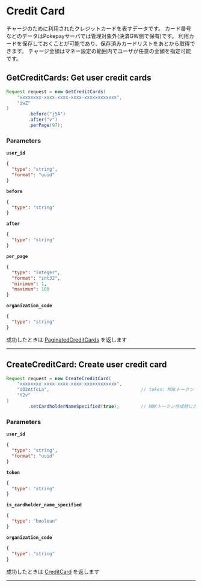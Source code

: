 # Credit Card
チャージのために利用されたクレジットカードを表すデータです。
カード番号などのデータはPokepayサーバでは管理対象外(決済GW側で保有)です。
利用カードを保存しておくことが可能であり、保存済みカードリストをあとから取得できます。
チャージ金額はマネー設定の範囲内でユーザが任意の金額を指定可能です。


<a name="get-credit-cards"></a>
## GetCreditCards: Get user credit cards

```java
Request request = new GetCreditCards(
    "xxxxxxxx-xxxx-xxxx-xxxx-xxxxxxxxxxxx",
    "iwZ"
)
        .before("j5A")
        .after("v")
        .perPage(97);

```



### Parameters
**`user_id`** 
  


```json
{
  "type": "string",
  "format": "uuid"
}
```

**`before`** 
  


```json
{
  "type": "string"
}
```

**`after`** 
  


```json
{
  "type": "string"
}
```

**`per_page`** 
  


```json
{
  "type": "integer",
  "format": "int32",
  "minimum": 1,
  "maximum": 100
}
```

**`organization_code`** 
  


```json
{
  "type": "string"
}
```



成功したときは
[PaginatedCreditCards](./responses.md#paginated-credit-cards)
を返します



---


<a name="create-credit-card"></a>
## CreateCreditCard: Create user credit card

```java
Request request = new CreateCreditCard(
    "xxxxxxxx-xxxx-xxxx-xxxx-xxxxxxxxxxxx",
    "dO2AtfcLa",                                  // token: MDKトークン
    "Y2v"
)
        .setCardholderNameSpecified(true);        // MDKトークン作成時にカード名義人を指定したかどうかのフラグ

```



### Parameters
**`user_id`** 
  


```json
{
  "type": "string",
  "format": "uuid"
}
```

**`token`** 
  


```json
{
  "type": "string"
}
```

**`is_cardholder_name_specified`** 
  


```json
{
  "type": "boolean"
}
```

**`organization_code`** 
  


```json
{
  "type": "string"
}
```



成功したときは
[CreditCard](./responses.md#credit-card)
を返します



---






